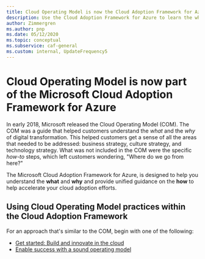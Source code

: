 ```yaml
---
title: Cloud Operating Model is now the Cloud Adoption Framework for Azure
description: Use the Cloud Adoption Framework for Azure to learn the what, why, and how of accelerating your cloud adoption.
author: Zimmergren
ms.author: pnp
ms.date: 05/12/2020
ms.topic: conceptual
ms.subservice: caf-general
ms.custom: internal, UpdateFrequency5
---
```


<!-- docutune:ignore "Cloud Operating Model" -->

# Cloud Operating Model is now part of the Microsoft Cloud Adoption Framework for Azure

In early 2018, Microsoft released the Cloud Operating Model (COM). The COM was a guide that helped customers understand the *what* and the *why* of digital transformation. This helped customers get a sense of all the areas that needed to be addressed: business strategy, culture strategy, and technology strategy. What was not included in the COM were the specific *how-to* steps, which left customers wondering, "Where do we go from here?"

The Microsoft Cloud Adoption Framework for Azure, is designed to help you understand the **what** and **why** and provide unified guidance on the **how** to help accelerate your cloud adoption efforts.

## Using Cloud Operating Model practices within the Cloud Adoption Framework

For an approach that's similar to the COM, begin with one of the following:

- [Get started: Build and innovate in the cloud](../get-started/innovate.md)
- [Enable success with a sound operating model](../get-started/enable.md)
